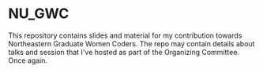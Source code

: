 # NU_GWC
This repository contains slides and material for my contribution towards Northeastern Graduate Women Coders. The repo may contain details about talks and session that I've hosted as part of the Organizing Committee. Once again.
